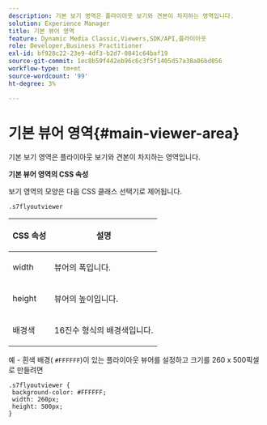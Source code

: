 ```yaml
---
description: 기본 보기 영역은 플라이아웃 보기와 견본이 차지하는 영역입니다.
solution: Experience Manager
title: 기본 뷰어 영역
feature: Dynamic Media Classic,Viewers,SDK/API,플라이아웃
role: Developer,Business Practitioner
exl-id: bf928c22-23e9-4df3-b2d7-0841c64baf19
source-git-commit: 1ec8b59f442eb96c6c3f5f1405d57a38a86bd056
workflow-type: tm+mt
source-wordcount: '99'
ht-degree: 3%

---
```


# 기본 뷰어 영역{#main-viewer-area}

기본 보기 영역은 플라이아웃 보기와 견본이 차지하는 영역입니다.

<!--<a id="section_061E550C1C1D4DB2BD663A898895B38C"></a>-->

**기본 뷰어 영역의 CSS 속성**

보기 영역의 모양은 다음 CSS 클래스 선택기로 제어됩니다.

```
.s7flyoutviewer
```

<table id="table_94EE3F5BBE4547C0B4943471CEE7EDE4"> 
 <thead> 
  <tr> 
   <th colname="col1" class="entry"> <p> CSS 속성 </p> </th> 
   <th colname="col2" class="entry"> <p>설명 </p> </th> 
  </tr> 
 </thead>
 <tbody> 
  <tr> 
   <td colname="col1"> <p> <span class="codeph"> width </span> </p> </td> 
   <td colname="col2"> <p>뷰어의 폭입니다. </p> </td> 
  </tr> 
  <tr> 
   <td colname="col1"> <p> <span class="codeph"> height </span> </p> </td> 
   <td colname="col2"> <p>뷰어의 높이입니다. </p> </td> 
  </tr> 
  <tr> 
   <td colname="col1"> <p> <span class="codeph"> 배경색  </span> </p> </td> 
   <td colname="col2"> <p> 16진수 형식의 배경색입니다. </p> </td> 
  </tr> 
 </tbody> 
</table>

예 - 흰색 배경( `#FFFFFF`)이 있는 플라이아웃 뷰어를 설정하고 크기를 260 x 500픽셀로 만들려면

```
.s7flyoutviewer { 
 background-color: #FFFFFF; 
 width: 260px; 
 height: 500px;  
}
```
